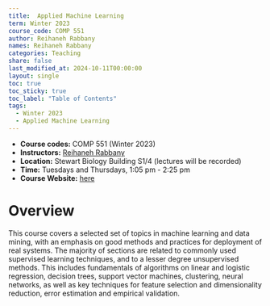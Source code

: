 ```yaml
---
title:  Applied Machine Learning
term: Winter 2023
course_code: COMP 551
author: Reihaneh Rabbany
names: Reihaneh Rabbany
categories: Teaching
share: false
last_modified_at: 2024-10-11T00:00:00
layout: single
toc: true
toc_sticky: true
toc_label: "Table of Contents"
tags:
  - Winter 2023
  - Applied Machine Learning
---
```


* **Course codes:** COMP 551 (Winter 2023)
* **Instructors:** [Reihaneh Rabbany](http://www.reirab.com/)
* **Location:** Stewart Biology Building S1/4 (lectures will be recorded)
* **Time:** Tuesdays and Thursdays, 1:05 pm - 2:25 pm
* **Course Website:** [here](http://www.reirab.com/Teaching/AML23/index.html)

# Overview

This course covers a selected set of topics in machine learning and data mining, with an emphasis on good methods and practices for deployment of real systems. The majority of sections are related to commonly used supervised learning techniques, and to a lesser degree unsupervised methods. This includes fundamentals of algorithms on linear and logistic regression, decision trees, support vector machines, clustering, neural networks, as well as key techniques for feature selection and dimensionality reduction, error estimation and empirical validation.